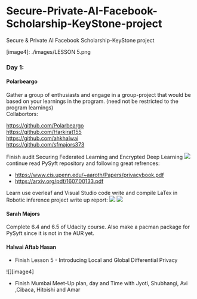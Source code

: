 # Secure-Private-AI-Facebook-Scholarship-KeyStone-project
Secure &amp; Private AI Facebook Scholarship-KeyStone project

[image1]: ./images/courseProgress.png
[image2]: ./images/LaTexCode.png
[image3]: ./images/overleaf.png 
[image4]: ./images/LESSON 5.png

### Day 1: 
#### Polarbeargo
Gather a group of enthusiasts and engage in a group-project that would be based on your learnings in the program. (need not be restricted to the program learnings)   
Collabortors:  

https://github.com/Polarbeargo     
https://github.com/Harkirat155     
https://github.com/ahkhalwai     
https://github.com/sfmajors373 

Finish audit Securing Federated Learning and Encrypted Deep Learning 
![][image1]
continue read PySyft repository and following great refrences:    
* https://www.cis.upenn.edu/~aaroth/Papers/privacybook.pdf    
* https://arxiv.org/pdf/1607.00133.pdf

Learn use overleaf and Visual Studio code write and compile LaTex in Robotic inference project write up report:
![][image2]
![][image3]


#### Sarah Majors
Complete 6.4 and 6.5 of Udacity course.  Also make a pacman package for PySyft since it is not in the AUR yet.

#### Halwai Aftab Hasan
- Finish Lesson 5 - Introducing Local and Global Differential Privacy 

![][image4]

- Finish Mumbai Meet-Up plan, day and Time with Jyoti, Shubhangi, Avi ,Cibaca, Hitoishi and Amar


